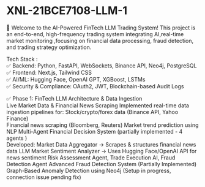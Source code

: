 # XNL-21BCE7108-LLM-1
🚀 Welcome to the AI-Powered FinTech LLM Trading System!
This project is an end-to-end, high-frequency trading system integrating AI,real-time market monitoring ,focusing on financial data processing, fraud detection, and trading strategy optimization.

Tech Stack :  
✅ Backend: Python, FastAPI, WebSockets, Binance API, Neo4j, PostgreSQL  
✅ Frontend: Next.js, Tailwind CSS  
✅ AI/ML: Hugging Face, OpenAI GPT, XGBoost, LSTMs  
✅ Security & Compliance: OAuth2, JWT, Blockchain-based Audit Logs


✅ Phase 1: FinTech LLM Architecture & Data Ingestion    
Live Market Data & Financial News Scraping
Implemented real-time data ingestion pipelines for:
Stock/crypto/forex data (Binance API, Yahoo Finance)  
Financial news scraping (Bloomberg, Reuters)
Market trend prediction using NLP
Multi-Agent Financial Decision System (partially implemented - 4 agents )  
Developed:
Market Data Aggregator → Scrapes & structures financial news data
LLM Market Sentiment Analyzer → Uses Hugging Face/OpenAI API for news sentiment
Risk Assessment Agent, Trade Execution AI, Fraud Detection Agent Advanced Fraud Detection System (Partially Implemented)
Graph-Based Anomaly Detection using Neo4j (Setup in progress, connection issue pending fix)



